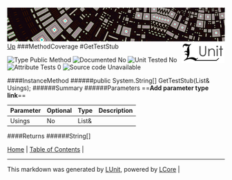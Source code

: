 ![](../Content/LUnit-banner-small.png "")
[<img align="right" src="../Content/LUnit-logo-small.png">](../../README.md)
[Up](MethodCoverage.md)
###MethodCoverage
#GetTestStub

![Type Public Method](http://b.repl.ca/v1/Type-Public%20Method-lightgrey.png "") ![Documented No](http://b.repl.ca/v1/Documented-No-red.png "") ![Unit Tested No](http://b.repl.ca/v1/Unit%20Tested-No-lightgrey.png "") ![Attribute Tests 0](http://b.repl.ca/v1/Attribute%20Tests-0-lightgrey.png "") ![Source code Unavailable](http://b.repl.ca/v1/Source%20code-Unavailable-red.png "")

####InstanceMethod
######public System.String[] GetTestStub(List&<String> Usings);
######Summary
######Parameters
==__Add parameter type link__==

Parameter | Optional | Type | Description
:---  | :---  | :---  | :--- 
Usings | No | List&<String> | 

####Returns
######String[]

[Home](../../README.md) | [Table of Contents](../../TableOfContents.md) | 

---

This markdown was generated by [LUnit](https://github.com/CodeSingularity/LUnit), powered by [LCore](https://github.com/CodeSingularity/LCore) | 

